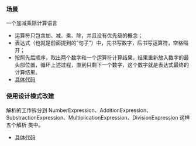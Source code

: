 ### 场景
一个加减乘除计算语言
- 运算符只包含加、减、乘、除，并且没有优先级的概念；
- 表达式（也就是前面提到的“句子”）中，先书写数字，后书写运算符，空格隔开；
- 按照先后顺序，取出两个数字和一个运算符计算结果，结果重新放入数字的最头部位置，循环上述过程，直到只剩下一个数字，这个数字就是表达式最终的计算结果。
- [具体代码]( https://github.com/Levio-z/design-pattern/blob/master/src/main/java/com/divine/code/interpreter/version01/ExpressionInterpreter.java)
### 使用设计模式改建
解析的工作拆分到 NumberExpression、AdditionExpression、SubstractionExpression、MultiplicationExpression、DivisionExpression 这样五个解析
类中。
- [具体代码](https://github.com/Levio-z/design-pattern/blob/master/src/main/java/com/divine/code/interpreter/version02/ExpressionInterpreter.java)